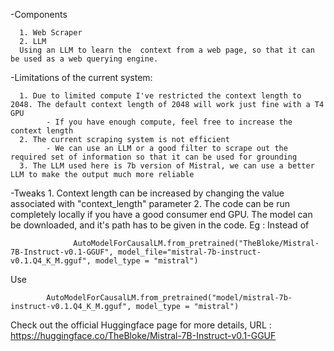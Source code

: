-Components
      
      1. Web Scraper
      2. LLM
      Using an LLM to learn the  context from a web page, so that it can be used as a web querying engine.

-Limitations of the current system:
      
      1. Due to limited compute I've restricted the context length to 2048. The default context length of 2048 will work just fine with a T4 GPU
            - If you have enough compute, feel free to increase the context length
      2. The current scraping system is not efficient
            - We can use an LLM or a good filter to scrape out the required set of information so that it can be used for grounding
      3. The LLM used here is 7b version of Mistral, we can use a better LLM to make the output much more reliable

-Tweaks
      1. Context length can be increased by changing the value associated with "context_length" parameter
      2. The code can be run completely locally if you have a good consumer end GPU. The model can be downloaded, and it's path has to be given in the code. 
            Eg : 
            Instead of 
            
                  AutoModelForCausalLM.from_pretrained("TheBloke/Mistral-7B-Instruct-v0.1-GGUF", model_file="mistral-7b-instruct-v0.1.Q4_K_M.gguf", model_type = "mistral")
            
Use 
                  
            AutoModelForCausalLM.from_pretrained("model/mistral-7b-instruct-v0.1.Q4_K_M.gguf", model_type = "mistral")
      
Check out the official Huggingface page for more details, URL : https://huggingface.co/TheBloke/Mistral-7B-Instruct-v0.1-GGUF
